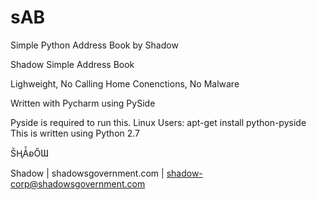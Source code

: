# sAB
Simple Python Address Book by Shadow

Shadow Simple Address Book

Lighweight, No Calling Home Conenctions, No Malware

Written with Pycharm using PySide

Pyside is required to run this.
  Linux Users: apt-get install python-pyside
  This is written using Python 2.7
  
  ṤⱧǠᴆŐƜ
  
  Shadow | shadowsgovernment.com | shadow-corp@shadowsgovernment.com
